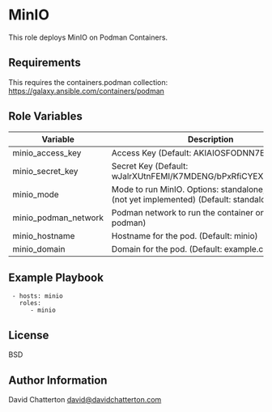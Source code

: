 MinIO
=========

This role deploys MinIO on Podman Containers.

Requirements
------------

This requires the containers.podman collection: https://galaxy.ansible.com/containers/podman

Role Variables
--------------

Variable              | Description
----------------------|------------------------------------------
minio_access_key      | Access Key (Default: AKIAIOSFODNN7EXAMPLE"_
minio_secret_key      | Secret Key (Default: wJalrXUtnFEMI/K7MDENG/bPxRfiCYEXAMPLEKEY)
minio_mode            | Mode to run MinIO. Options: standalone, distributed (not yet implemented) (Default: standalone)
minio_podman_network  | Podman network to run the container on. (Default: podman)
minio_hostname        | Hostname for the pod. (Default: minio)
minio_domain          | Domain for the pod. (Default: example.com)


Example Playbook
----------------

```
 - hosts: minio
   roles:
      - minio
```

License
-------

BSD

Author Information
------------------

David Chatterton
david@davidchatterton.com
